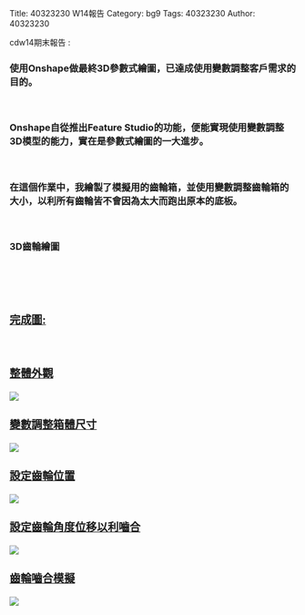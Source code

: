 Title: 40323230 W14報告
Category: bg9
Tags: 40323230
Author: 40323230

cdw14期末報告 :  
<!-- PELICAN_END_SUMMARY -->
<h3>使用Onshape做最終3D參數式繪圖，已達成使用變數調整客戶需求的目的。</h3>
<br/>
<h3>Onshape自從推出Feature Studio的功能，便能實現使用變數調整3D模型的能力，實在是參數式繪圖的一大進步。</h3>
<br/>
<h3>在這個作業中，我繪製了模擬用的齒輪箱，並使用變數調整齒輪箱的大小，以利所有齒輪皆不會因為太大而跑出原本的底板。</h3>
<br/>
<h3>3D齒輪繪圖</h3>
<br/>
<h3><a href="https://cad.onshape.com/documents/6e76f3b8127eb09822f5682e/w/55d1cb559a2f4c4b5bd4c216/e/f29818a47bd9d7a8494642f0</a></h3>
<br/>
<img src="http://i.imgur.com/NJBS7w5.jpg">
<br/>
<h3>完成圖:</h3>
<br/>
<h3>整體外觀</h3>
<img src="http://i.imgur.com/OBoC4Yl.jpg">
<br/>
<h3>變數調整箱體尺寸</h3>
<img src="http://i.imgur.com/FcucF4I.jpg">
<br/>
<h3>設定齒輪位置</h3>
<img src="http://i.imgur.com/em8KVXO.jpg">
<br/>
<h3>設定齒輪角度位移以利嚙合</h3>
<img src="http://i.imgur.com/y7KOs4Y.jpg">
<br/>
<h3>齒輪嚙合模擬</h3>
<img src="http://i.imgur.com/0b3qjd5.jpg">